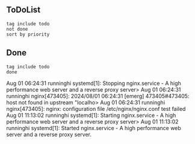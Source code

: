 
## ToDoList 
```tasks
tag include todo
not done
sort by priority
```

## Done
```tasks
tag include todo
done
```


Aug 01 06:24:31 runninghi systemd[1]: Stopping nginx.service - A high performance web server and a reverse proxy server>
Aug 01 06:24:31 runninghi nginx[473405]: 2024/08/01 06:24:31 [emerg] 473405#473405: host not found in upstream "localho>
Aug 01 06:24:31 runninghi nginx[473405]: nginx: configuration file /etc/nginx/nginx.conf test failed
Aug 01 11:13:02 runninghi systemd[1]: Starting nginx.service - A high performance web server and a reverse proxy server>
Aug 01 11:13:02 runninghi systemd[1]: Started nginx.service - A high performance web server and a reverse proxy server.